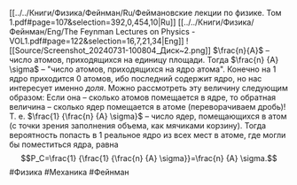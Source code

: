 [[../../Книги/Физика/Фейнман/Ru/Феймановские лекции по физике. Том 1.pdf#page=107&selection=392,0,454,10|Ru]]
[[../../Книги/Физика/Фейнман/Eng/The Feynman Lectures on Physics - VOL1.pdf#page=122&selection=16,7,21,34|Eng]]
![[Source/Screenshot_20240731-100804_Диск~2.png]]
$\frac{n}{A}$ – число атомов, приходящихся на единицу площади. Тогда $\frac{n} {A} \sigma$ – "число атомов, приходящихся на ядро атома". Конечно на 1 ядро приходится 0 атомов, ибо последний содержит ядро, но нас интересует именно *доля*.
Можно рассмотреть эту величину следующим образом:
Если она – сколько атомов помещается в ядре, то обратная величина – сколько ядер помещается в атоме (переворачиваем дробь)!
Т. е. $\frac{1} {\frac{n} {A} \sigma}$ – число ядер, помещающихся в атом (с точки зрения заполнения объема, как мячиками корзину). Тогда вероятность попасть в 1 реальное ядро из всех мест в атоме, где могли бы поместиться ядра, равна $$P_C=\frac{1} {\frac{1} {\frac{n} {A} \sigma}}=\frac{n} {A} \sigma.$$
#Физика #Механика #Фейнман 
